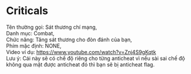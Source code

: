 # Criticals
Tên thường gọi: Sát thương chí mạng,
</br>
Danh mục: Combat,
</br>
Chức năng: Tăng sát thương cho đòn đánh của bạn,
</br>
Phím mặc định: NONE,
</br>
Video ví dụ: https://www.youtube.com/watch?v=Znj4S9gKqtk
</br>
Lưu ý: Cái này sẽ có chế độ riêng cho từng anticheat vì nếu sài sai chế độ không qua mặt được anticheat đó thì bạn sẽ bị anticheat flag.
